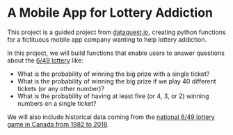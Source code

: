 # A Mobile App for Lottery Addiction

This project is a guided project from [dataquest.io](https://dataquest.io), creating python functions for a fictituous mobile app company wanting to help lottery addiction.

In this project, we will build functions that enable users to answer questions about the [6/49 lottery](https://en.wikipedia.org/wiki/Lotto_6/49) like:

- What is the probability of winning the big prize with a single ticket?
- What is the probability of winning the big prize if we play 40 different tickets (or any other number)?
- What is the probability of having at least five (or 4, 3, or 2) winning numbers on a single ticket?

We will also include historical data coming from the [national 6/49 lottery game in Canada from 1982 to 2018](https://www.kaggle.com/datasets/datascienceai/lottery-dataset).
